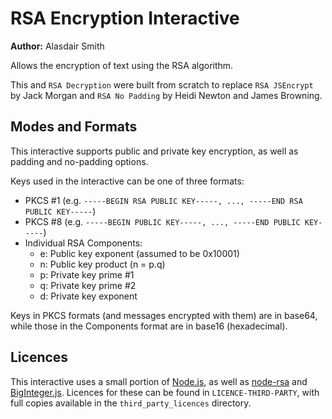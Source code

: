 # RSA Encryption Interactive

**Author:** Alasdair Smith

Allows the encryption of text using the RSA algorithm.

This and `RSA Decryption` were built from scratch to replace `RSA JSEncrypt` by Jack Morgan and `RSA No Padding` by Heidi Newton and James Browning.

## Modes and Formats

This interactive supports public and private key encryption, as well as padding and no-padding options.

Keys used in the interactive can be one of three formats:

- PKCS #1 (e.g. `-----BEGIN RSA PUBLIC KEY-----, ..., -----END RSA PUBLIC KEY-----`)
- PKCS #8 (e.g. `-----BEGIN PUBLIC KEY-----, ..., -----END PUBLIC KEY-----`)
- Individual RSA Components:
  - e: Public key exponent (assumed to be 0x10001)
  - n: Public key product (n = p.q)
  - p: Private key prime #1
  - q: Private key prime #2
  - d: Private key exponent

Keys in PKCS formats (and messages encrypted with them) are in base64, while those in the Components format are in base16 (hexadecimal).

## Licences

This interactive uses a small portion of [Node.js](https://nodejs.org/en/), as well as [node-rsa](https://github.com/rzcoder/node-rsa) and [BigInteger.js](https://github.com/peterolson/BigInteger.js).
Licences for these can be found in `LICENCE-THIRD-PARTY`, with full copies available in the `third_party_licences` directory.
